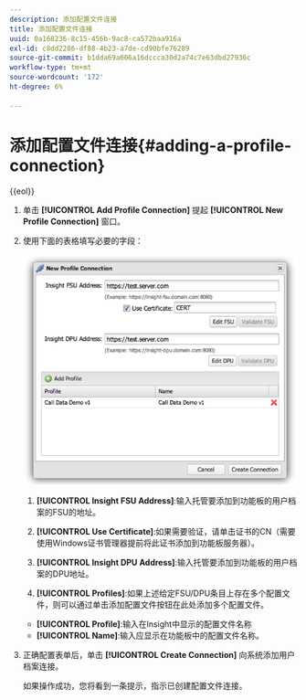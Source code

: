 ```yaml
---
description: 添加配置文件连接
title: 添加配置文件连接
uuid: 0a168236-8c15-456b-9ac8-ca572baa916a
exl-id: c8dd2286-df88-4b23-a7de-cd90bfe76289
source-git-commit: b1dda69a606a16dccca30d2a74c7e63dbd27936c
workflow-type: tm+mt
source-wordcount: '172'
ht-degree: 6%

---
```


# 添加配置文件连接{#adding-a-profile-connection}

{{eol}}

1. 单击 **[!UICONTROL Add Profile Connection]** 提起 **[!UICONTROL New Profile Connection]** 窗口。
1. 使用下面的表格填写必要的字段：

   ![](assets/new_profile_connection.png)

   1. **[!UICONTROL Insight FSU Address]**:输入托管要添加到功能板的用户档案的FSU的地址。

   1. **[!UICONTROL Use Certificate]**:如果需要验证，请单击证书的CN（需要使用Windows证书管理器提前将此证书添加到功能板服务器）。
   1. **[!UICONTROL Insight DPU Address]**:输入托管要添加到功能板的用户档案的DPU地址。
   1. **[!UICONTROL Profiles]**:如果上述给定FSU/DPU条目上存在多个配置文件，则可以通过单击添加配置文件按钮在此处添加多个配置文件。
   * **[!UICONTROL Profile]**:输入在Insight中显示的配置文件名称
   * **[!UICONTROL Name]**:输入应显示在功能板中的配置文件名称。


1. 正确配置表单后，单击 **[!UICONTROL Create Connection]** 向系统添加用户档案连接。

   如果操作成功，您将看到一条提示，指示已创建配置文件连接。
